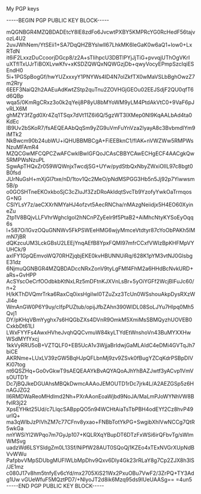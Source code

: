 My PGP keys 

-----BEGIN PGP PUBLIC KEY BLOCK-----

mQGNBGR4MZQBDADEtcY8lE8zdFo6JvcwtPXBY5KMPRcYG0RcHedF56tajvozL4U2
2uvJWhNem/YtSEii1+SA7DqQHZBYslwlI67LhkMK6IeGaK0w6aQ1+low0+LxRTdN
it6iF2LxxzDuCcoorjDGcp8/z2A+sTIihpcU3DBTlPYjJjTiG+pvvqjUThOgVKrI
uXTflTxUJrTiBOXLvwKfv+xKSDZQWQxNQWGzjDb+qwyVocyEPmpSzcIqiESEndH0
5i+1PGSpBogGf/hwYUZxxxyY1PNYWs4ID4N7olZkfTX0wMaVSLbBghOwzZ7m2Rry
6EEF3NaiQ2h2AAEuAdKwtZStp2quTnu2ZOVHGjGEOu02EEJSdjF2QU0qfT6d6QBp
wqa5/0KmRgCRxz3o0k2qYeij8P8yU8bMYoWM9yLM4PtdAkVtC0+9VaF6pJvRLX6M
ghMZY3fZgd0Xr4Zq1TSqx7dVt11Z6i6Q/5gzWT3lXMep0NI9KqAALbAd4ta0KdEc
IB9Uv2bSKoR7/fsAEQEAAbQqSm9yZG9uVmFuYnVza2lyayA8c3BvbmdlYm9iMTk2
NkBwcm90b24ubWU+iQHUBBMBCgA+FiEEBknC1/fIAK+nVWZWw5RMPWsNzuMFAmR4
MZQCGwMFCQPCZwAFCwkIBwIGFQoJCAsCBBYCAwECHgECF4AACgkQw5RMPWsNzuPL
SgwApTHQxZr059WQWnjxTwcdjSG+UYw/pydStbQxNbyZWxiOIlL97c8bgt0B0fsd
JUrNuGsH+mXjGl7txe/nD/1tov1Qc2MeO/pNdMSPGG3Hb5n5Jj92p7Yiwwsm5B/p
o0GOSHTneEKOxkboSjC3cZluJf3ZzDRoAkIdqtSvcTb9YzofyYwkOaTrmqosG+NG
CSlYLsY7z/aeCXXrNMYaHJ4ofzvt5AecRNCha/nMAzgNeiidjx5H4EO60XyineZu
Ztp1V8BQjvLLFVhrWghclgoI2hNCnPZyEelr9f5PtaB2+AiMhcNtyKYSoEyOqq6s
l+587Oi1GvzOQuGNNWv5FkPSWEeHMG6wjyMmceVtdtyr87cYoObPAKh5lMmN7jBR
dQKzcuUM3LckGBsU2LEEjYnqAEfB8YpxFQMl97mfrCCxfVWIzBpKHFMpVYUHCk/9
axlFY1GpQEmvoWQ70RHZjqbjEKE0kvHBUNNUiRq/628K1pYM3vtNJ0GlsbgE31dz
6NjmuQGNBGR4MZQBDADccNRxZonV9tyLgFMf4FhM2a6HHdBcNvkURD+aRs+GvHPP
AcSYscOeCrfOOdbkbKtNxLRz5mDFtnKJXVnLsBr+5yOiYGFf2WcjBIFuJc60/n+2
H/kKThDVQmrTrka6RaxCq0ixsHgiIwI0TZuZxz3TcUn0WSshouAkpDysRXzWJI4e
WmAnGW0P6Y9uy/cIfpPUZtub/opijJfbZAhn390WIDL08SoLJYu7Hlpq0Mh5Qvj1
DY/pKHqVBmYyghx7s6HQGbZXs4DVnR9OmkM5XmiMsSBMQyzhUOVEB0CxkbDt61Ll
LWxFYYFs4AwxHVheJvqhQQCvmuW84kyLTYdEtWnshoVn43BuMYXXHwWSdMYfYxcj
1kkVyRRU5oB+VZTQLF0+EB5UcA1v3WjjaBrIdwjGaMLAIdC4eDMi4GVTqJh7biCE
AKRNme+LUxLV39zGW5BqHJpQFLbnMj9zv9ZSvk0fBugYZCqKdrPSBpDIVKi07tog
nt6QSZHq+Go0vGkwT9sAEQEAAYkBvAQYAQoAJhYhBAZJwtf3yACvp1VmVsOUTD1r
Dc7jBQJkeDGUAhsMBQkDwmcAAAoJEMOUTD1rDc7jrk4L/A2AEZGSp5z6HnAGJZG2
ll6RMDWaReoMHdlmd2Nh+PXrAAonEoaWjbd9NoJA/MaLmPJoWYNhVW8BfvlR3j22
XpsEYHkt25Ud/c7LIqcSABppQO5n94WCHtAiaTsTbPBH4odEYf2Cz8hvP49urlQ+
ma3qWlbJzPIVhZM7c77CFnv8yxao+FNBbTotYkPG+SwgibXhlVwNCCg7QtR5wkGa
nnYWSiYl2WPqo7m7GyJp107+KQLRXqYBupDT6DTzFxWSi6irQFbvTg/sWlmWMSvg
uadzWd6LSYSldgZm0L13Sf/NiPfW28AUT0SQoQj1KZEo4xTExNVGrXUpNdBVvWWu
PafpbvVMpSDUbgMUFlWLbMpDhv9Qxv6Dly4Gk23rRLaY8g7Cp2ZJX8h3lS/JE1mz
c080J17v8hm5tnfyEv6cYd/mx2705XiS21Wx2PxuOBu7VwF2/3ZrPQ+TY3Adg1Uw
vGUeWfuF5MQztPD7/+NlyoJT2d8ik6Mzq95ds9IUeUAASg==
=4un5
-----END PGP PUBLIC KEY BLOCK-----

